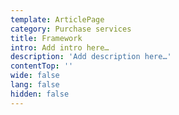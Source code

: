 ```yaml
---
template: ArticlePage
category: Purchase services
title: Framework
intro: Add intro here…
description: 'Add description here…'
contentTop: ''
wide: false
lang: false
hidden: false
---
```

